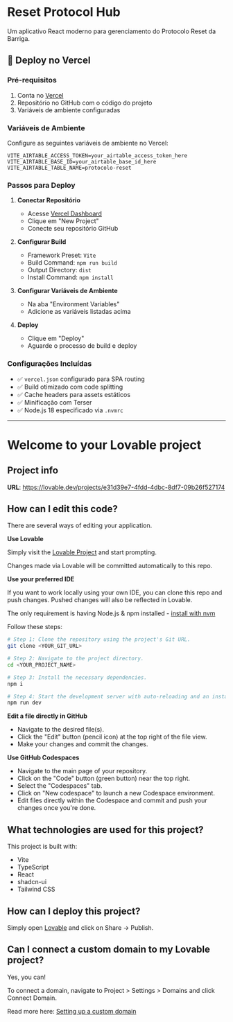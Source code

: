 # Reset Protocol Hub

Um aplicativo React moderno para gerenciamento do Protocolo Reset da Barriga.

## 🚀 Deploy no Vercel

### Pré-requisitos

1. Conta no [Vercel](https://vercel.com)
2. Repositório no GitHub com o código do projeto
3. Variáveis de ambiente configuradas

### Variáveis de Ambiente

Configure as seguintes variáveis de ambiente no Vercel:

```env
VITE_AIRTABLE_ACCESS_TOKEN=your_airtable_access_token_here
VITE_AIRTABLE_BASE_ID=your_airtable_base_id_here
VITE_AIRTABLE_TABLE_NAME=protocolo-reset
```

### Passos para Deploy

1. **Conectar Repositório**
   - Acesse [Vercel Dashboard](https://vercel.com/dashboard)
   - Clique em "New Project"
   - Conecte seu repositório GitHub

2. **Configurar Build**
   - Framework Preset: `Vite`
   - Build Command: `npm run build`
   - Output Directory: `dist`
   - Install Command: `npm install`

3. **Configurar Variáveis de Ambiente**
   - Na aba "Environment Variables"
   - Adicione as variáveis listadas acima

4. **Deploy**
   - Clique em "Deploy"
   - Aguarde o processo de build e deploy

### Configurações Incluídas

- ✅ `vercel.json` configurado para SPA routing
- ✅ Build otimizado com code splitting
- ✅ Cache headers para assets estáticos
- ✅ Minificação com Terser
- ✅ Node.js 18 especificado via `.nvmrc`

---

# Welcome to your Lovable project

## Project info

**URL**: https://lovable.dev/projects/e31d39e7-4fdd-4dbc-8df7-09b26f527174

## How can I edit this code?

There are several ways of editing your application.

**Use Lovable**

Simply visit the [Lovable Project](https://lovable.dev/projects/e31d39e7-4fdd-4dbc-8df7-09b26f527174) and start prompting.

Changes made via Lovable will be committed automatically to this repo.

**Use your preferred IDE**

If you want to work locally using your own IDE, you can clone this repo and push changes. Pushed changes will also be reflected in Lovable.

The only requirement is having Node.js & npm installed - [install with nvm](https://github.com/nvm-sh/nvm#installing-and-updating)

Follow these steps:

```sh
# Step 1: Clone the repository using the project's Git URL.
git clone <YOUR_GIT_URL>

# Step 2: Navigate to the project directory.
cd <YOUR_PROJECT_NAME>

# Step 3: Install the necessary dependencies.
npm i

# Step 4: Start the development server with auto-reloading and an instant preview.
npm run dev
```

**Edit a file directly in GitHub**

- Navigate to the desired file(s).
- Click the "Edit" button (pencil icon) at the top right of the file view.
- Make your changes and commit the changes.

**Use GitHub Codespaces**

- Navigate to the main page of your repository.
- Click on the "Code" button (green button) near the top right.
- Select the "Codespaces" tab.
- Click on "New codespace" to launch a new Codespace environment.
- Edit files directly within the Codespace and commit and push your changes once you're done.

## What technologies are used for this project?

This project is built with:

- Vite
- TypeScript
- React
- shadcn-ui
- Tailwind CSS

## How can I deploy this project?

Simply open [Lovable](https://lovable.dev/projects/e31d39e7-4fdd-4dbc-8df7-09b26f527174) and click on Share -> Publish.

## Can I connect a custom domain to my Lovable project?

Yes, you can!

To connect a domain, navigate to Project > Settings > Domains and click Connect Domain.

Read more here: [Setting up a custom domain](https://docs.lovable.dev/tips-tricks/custom-domain#step-by-step-guide)

